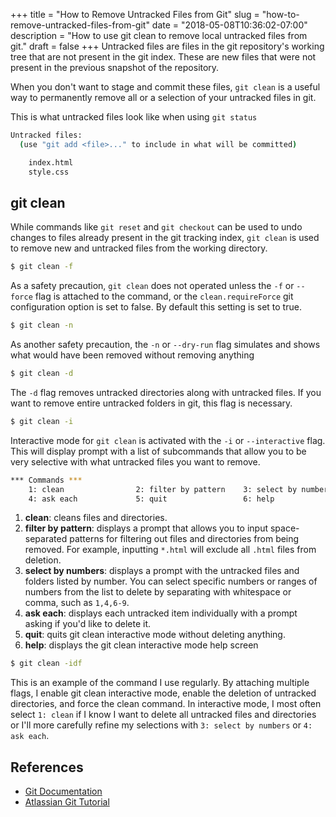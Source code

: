 +++
title = "How to Remove Untracked Files from Git"
slug = "how-to-remove-untracked-files-from-git"
date = "2018-05-08T10:36:02-07:00"
description = "How to use git clean to remove local untracked files from git."
draft = false
+++
Untracked files are files in the git repository's working tree that are not present in the git index. These are new files that were not present in the previous snapshot of the repository.

When you don't want to stage and commit these files, `git clean` is a useful way to permanently remove all or a selection of your untracked files in git.

This is what untracked files look like when using `git status`

```bash
Untracked files:
  (use "git add <file>..." to include in what will be committed)

	index.html
	style.css
```

## git clean

While commands like `git reset` and `git checkout` can be used to undo changes to files already present in the git tracking index,  `git clean` is used to remove new and untracked files from the working directory.

```bash
$ git clean -f
```

As a safety precaution, `git clean` does not operated unless the `-f` or `--force` flag is attached to the command, or the `clean.requireForce` git configuration option is set to false. By default this setting is set to true.

```bash
$ git clean -n
```

As another safety precaution, the `-n` or `--dry-run` flag simulates and shows what would have been removed without removing anything

```bash
$ git clean -d
```

The `-d` flag removes untracked directories along with untracked files. If you want to remove entire untracked folders in git, this flag is necessary.

```bash
$ git clean -i
```

Interactive mode for `git clean` is activated with the `-i` or `--interactive` flag. This will display prompt with a list of subcommands that allow you to be very selective with what untracked files you want to remove.

```bash
*** Commands ***
    1: clean                2: filter by pattern    3: select by numbers
    4: ask each             5: quit                 6: help
```

1. **clean**: cleans files and directories.
2. **filter by pattern**: displays a prompt that allows you to input space-separated patterns for filtering out files and directories from being removed. For example, inputting `*.html` will exclude all `.html` files from deletion.
3. **select by numbers**: displays a prompt with the untracked files and folders listed by number. You can select specific numbers or ranges of numbers from the list to delete by separating with whitespace or comma, such as `1,4,6-9`.
4. **ask each**: displays each untracked item individually with a prompt asking if you'd like to delete it.
5. **quit**: quits git clean interactive mode without deleting anything.
6. **help**: displays the git clean interactive mode help screen

```bash
$ git clean -idf
```
This is an example of the command I use regularly. By attaching multiple flags, I enable git clean interactive mode, enable the deletion of untracked directories, and force the clean command. In interactive mode, I most often select `1: clean` if I know I want to delete all untracked files and directories or I'll more carefully refine my selections with `3: select by numbers` or `4: ask each`.

## References
* [Git Documentation](https://git-scm.com/docs/git-clean)
* [Atlassian Git Tutorial](https://www.atlassian.com/git/tutorials/undoing-changes/git-clean)
